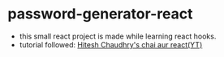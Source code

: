 # password-generator-react

- this small react project is made while learning react hooks.
- tutorial followed: [Hitesh Chaudhry's chai aur react(YT)](https://youtu.be/Lt4vy8hfc-s?si=R_0NNIFKbB5YLy3S)
